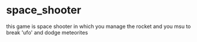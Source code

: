 # space_shooter
this game is space shooter in which you manage the rocket and you msu to break 'ufo' and dodge meteorites
